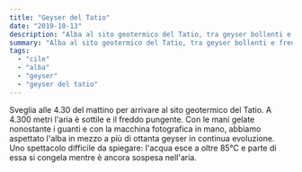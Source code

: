 ```yaml
---
title: "Geyser del Tatio"
date: "2019-10-13"
description: "Alba al sito geotermico del Tatio, tra geyser bollenti e freddo gelido."
summary: "Alba al sito geotermico del Tatio, tra geyser bollenti e freddo gelido."
tags: 
  - "cile"
  - "alba"
  - "geyser"
  - "geyser del tatio"
---
```


Sveglia alle 4.30 del mattino per arrivare al sito geotermico del Tatio. A 4.300 metri l'aria è sottile e il freddo pungente. Con le mani gelate nonostante i guanti e con la macchina fotografica in mano, abbiamo aspettato l'alba in mezzo a più di ottanta geyser in continua evoluzione.  
Uno spettacolo difficile da spiegare: l'acqua esce a oltre 85°C e parte di essa si congela mentre è ancora sospesa nell'aria.
